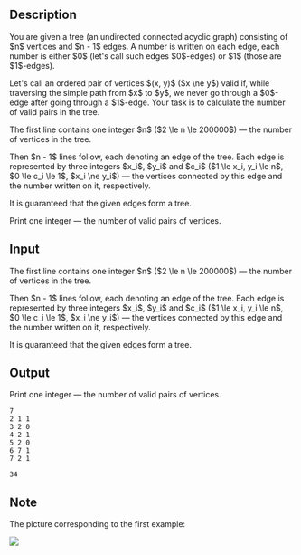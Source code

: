 ## Description

<div><p>You are given a tree (an undirected connected acyclic graph) consisting of $n$ vertices and $n - 1$ edges. A number is written on each edge, each number is either $0$ (let's call such edges $0$-edges) or $1$ (those are $1$-edges).</p><p>Let's call an ordered pair of vertices $(x, y)$ ($x \ne y$) <span class="tex-font-style-bf">valid</span> if, while traversing the simple path from $x$ to $y$, we never go through a $0$-edge after going through a $1$-edge. Your task is to calculate the number of <span class="tex-font-style-bf">valid</span> pairs in the tree.</p></div><div class="input-specification"><p>The first line contains one integer $n$ ($2 \le n \le 200000$) — the number of vertices in the tree.</p><p>Then $n - 1$ lines follow, each denoting an edge of the tree. Each edge is represented by three integers $x_i$, $y_i$ and $c_i$ ($1 \le x_i, y_i \le n$, $0 \le c_i \le 1$, $x_i \ne y_i$) — the vertices connected by this edge and the number written on it, respectively.</p><p>It is guaranteed that the given edges form a tree.</p></div><div class="output-specification"><p>Print one integer — the number of <span class="tex-font-style-bf">valid</span> pairs of vertices.</p></div>

## Input

<p>The first line contains one integer $n$ ($2 \le n \le 200000$) — the number of vertices in the tree.</p><p>Then $n - 1$ lines follow, each denoting an edge of the tree. Each edge is represented by three integers $x_i$, $y_i$ and $c_i$ ($1 \le x_i, y_i \le n$, $0 \le c_i \le 1$, $x_i \ne y_i$) — the vertices connected by this edge and the number written on it, respectively.</p><p>It is guaranteed that the given edges form a tree.</p>

## Output

<p>Print one integer — the number of <span class="tex-font-style-bf">valid</span> pairs of vertices.</p>





```input1
7
2 1 1
3 2 0
4 2 1
5 2 0
6 7 1
7 2 1
```




```output1
34
```



## Note

<p>The picture corresponding to the first example:</p><p><img class="tex-graphics" src="file://E3RcLDUX.png" style="max-width: 100.0%;max-height: 100.0%;"></p>
